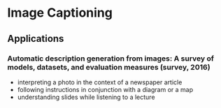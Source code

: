 # Image Captioning

## Applications

### Automatic description generation from images: A survey of models, datasets, and evaluation measures (survey, 2016)
- interpreting a photo in the context of a newspaper article
- following instructions in conjunction with a diagram or a map
- understanding slides while listening to a lecture


